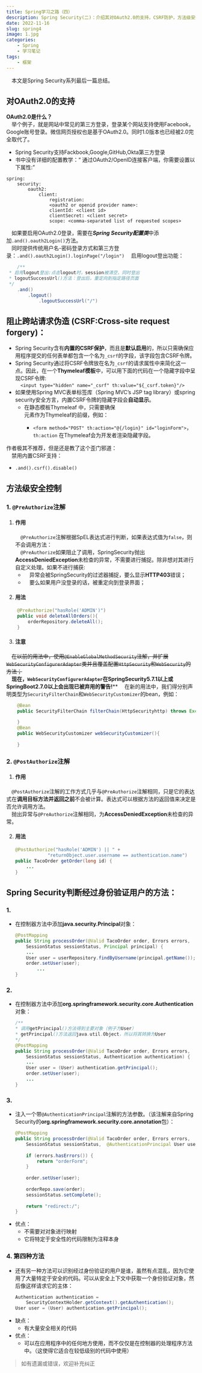 ```yaml
---
title: Spring学习之路（四）
description: Spring Security(二)：介绍其对OAuth2.0的支持，CSRF防护，方法级安全控制和判断用户方法。
date: 2022-11-16
slug: spring4
image: 1.jpg
categories:
    - Spring
    - 学习笔记
tags:
    - 框架
---
```

&emsp;本文是Spring Security系列最后一篇总结。

## 对OAuth2.0的支持
**OAuth2.0是什么？**  
&emsp;举个例子，就是网站中常见的第三方登录，登录某个网站支持使用Facebook，Google账号登录。微信网页授权也是基于OAuth2.0。同时1.0版本也已经被2.0完全取代了。  
* Spring Security支持Fackbook,Google,GitHub,Okta第三方登录
* 书中没有详细的配置教学：“ 通过OAuth2/OpenID连接客户端，你需要设置以下属性:”
```	
spring:
    security:
        oauth2:
            client:
                registration:
		        <oauth2 or openid provider name>:
		        clientId: <client id>
		        clientSecret: <client secret>
                scope: <comma-separated list of requested scopes>
```
&emsp;如果要启用OAuth2.0登录，需要在***Spring Security配置类***中添加```.and().oauth2Login()```方法。  
&emsp;同时提供传统用户名-密码登录方式和第三方登录：```.and().oauth2Login().loginPage("/login")```
&emsp;启用logout登出功能：
```java
    /**
 * 启用logout登出:点击logout时，session被清空，同时登出
 * logoutSuccessUrl()方法：登出后，重定向到指定路径页面
 */
    .and()
        .logout()
            .logoutSuccessUrl("/")

```
## 阻止跨站请求伪造 (CSRF:Cross-site request forgery)：
* Spring Security含有**内置的CSRF保护**，而且是**默认启用**的，所以只需确保应用程序提交的任何表单都包含一个名为```_csrf```的字段，该字段包含CSRF令牌。
* Spring Security通过将CSRF令牌放在名为```_csrf```的请求属性中来简化这一点。因此，在一个**Thymeleaf模板**中，可以用下面的代码在一个隐藏字段中呈现CSRF令牌:  
  &emsp;```<input type="hidden" name="_csrf" th:value="${_csrf.token}"/>```
* 如果使用Spring MVC表单标签库（Spring MVC’s JSP tag library）或spring security安全方言，内置CSRF令牌的隐藏字段会**自动显示**。
  * 在静态模板Thymeleaf 中，只需要确保<form>元素作为Thymeleaf的前缀，例如：
    * ```<form method="POST" th:action="@{/login}" id="loginForm">```，```th:action``` 在Thymeleaf会为开发者渲染隐藏字段。  

作者极其不推荐，但是还是教了这个歪门邪道：  
&emsp;禁用内置CSRF支持：
*  ```.and().csrf().disable()```

## 方法级安全控制
### 1. ```@PreAuthorize```注解  
1. #### 作用  
   &emsp;```@PreAuthorize```注解根据SpEL表达式进行判断，如果表达式值为```false```，则不会调用方法：    
   &emsp;```@PreAuthorize```如果阻止了调用，SpringSecurity抛出**AccessDeniedException**未检查的异常，不需要进行捕捉。除非想对其进行自定义处理。如果不进行捕获:   
      * &emsp;异常会被SpringSecurity的过滤器捕捉，要么显示**HTTP403**错误；
      * &emsp;要么如果用户没登录的话，被重定向到登录界面；
2. #### 用法
```java
    @PreAuthorize("hasRole('ADMIN')")
    public void deleteAllOrders(){
        orderRepository.deleteAll();
    }
```

3. #### **注意**  
&emsp;~~在以前的用法中，使用```@EnableGlobalMethodSecurity```注解，并扩展```WebSecurityConfigurerAdapter```类并且覆盖配置```HttpSecurity```和```WebSecurity```的方法；~~  
&emsp;**现在，```WebSecurityConfigurerAdapter```在SpringSecurity5.7.1以上或SpringBoot2.7.0以上会出现已被弃用的警告!****
&emsp;在新的用法中，我们得分别声明类型为```SecurityFilterChain```和```WebSecurityCustomizer```的bean，例如：

```java
    @Bean
    public SecurityFilterChain filterChain(HttpSecurityhttp) throws Exception{
    
    }
    @Bean
    public WebSecurityCustomizer webSecurityCustomizer(){
    
    }
```

### 2. ```@PostAuthorize```注解  
1. #### 作用                
&emsp;```@PostAuthorize```注解的工作方式几乎与```@PreAuthorize```注解相同，只是它的表达式在**调用目标方法并返回之前**不会被计算。表达式可以根据方法的返回值来决定是否允许调用方法。  
&emsp;抛出异常与```@PreAuthorize```注解相同，为**AccessDeniedException**未检查的异常。  

2. #### 用法
    ```java
    @PostAuthorize("hasRole('ADMIN') || " +
                "returnObject.user.username == authentication.name")
    public TacoOrder getOrder(long id) {
        ...
    }
    ```

## Spring Security判断经过身份验证用户的方法：  
### 1. 
* 在控制器方法中添加**java.security.Principal**对象：  
    ```java
    @PostMapping
    public String processOrder(@Valid TacoOrder order, Errors errors,
        SessionStatus sessionStatus, Principal principal) {
        ...
        User user = userRepository.findByUsername(principal.getName());	    
        order.setUser(user);
            ...
    }
    ```
### 2.
* 在控制器方法中添加**org.springframework.security.core.Authentication**对象：  
    ```java
    /**
    * 调用getPrincipal()方法得到主要对象（例子为User）
    * getPrincipal()方法返回java.util.Object，所以将其转换为User
    */
    @PostMapping
    public String processOrder(@Valid TacoOrder order, Errors errors,
        SessionStatus sessionStatus, Authentication authentication) {
        ...
        User user = (User) authentication.getPrincipal();
        order.setUser(user);
        ...
    }
    ```
### 3. 
* 注入一个带```@AuthenticationPrincipal```注解的方法参数。（该注解来自Spring Security的**org.springframework.security.core.annotation**包）：  
    ```java
    @PostMapping
    public String processOrder(@Valid TacoOrder order, Errors errors, 
        SessionStatus sessionStatus,  @AuthenticationPrincipal User user) {
                  
        if (errors.hasErrors()) {
            return "orderForm";
        }
                  
        order.setUser(user);
                  
        orderRepo.save(order);
        sessionStatus.setComplete();
                  
        return "redirect:/";
    }
    ```
* 优点：
  * 不需要对对象进行映射
  * 它将特定于安全性的代码限制为注释本身
### 4. 第四种方法
* 还有另一种方法可以识别经过身份验证的用户是谁，虽然有点混乱，因为它使用了大量特定于安全的代码。可以从安全上下文中获取一个身份验证对象，然后像这样请求它的主体：
    ```java
    Authentication authentication =
        SecurityContextHolder.getContext().getAuthentication();
    User user = (User) authentication.getPrincipal();
    ```
* 缺点：
  * 有大量安全相关的代码
* 优点：
  * 可以在应用程序中的任何地方使用，而不仅仅是在控制器的处理程序方法中。（这使得它适合在较低级别的代码中使用）


> 如有遗漏或错误，欢迎补充纠正